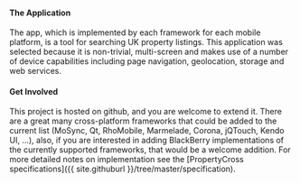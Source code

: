 #### The Application

The app, which is implemented by each framework for each mobile platform, is a tool for searching UK property listings.  This application was selected because it is non-trivial, multi-screen and makes use of a number of device capabilities including page navigation, geolocation, storage and web services.

#### Get Involved

This project is hosted on github, and you are welcome to extend it.  There are a great many cross-platform frameworks that could be added to the current list (MoSync, Qt, RhoMobile, Marmelade, Corona, jQTouch, Kendo UI, ...), also, if you are interested in adding BlackBerry implementations of the currently supported frameworks, that would be a welcome addition. For more detailed notes on implementation see the [PropertyCross specifications]({{ site.githuburl }}/tree/master/specification).